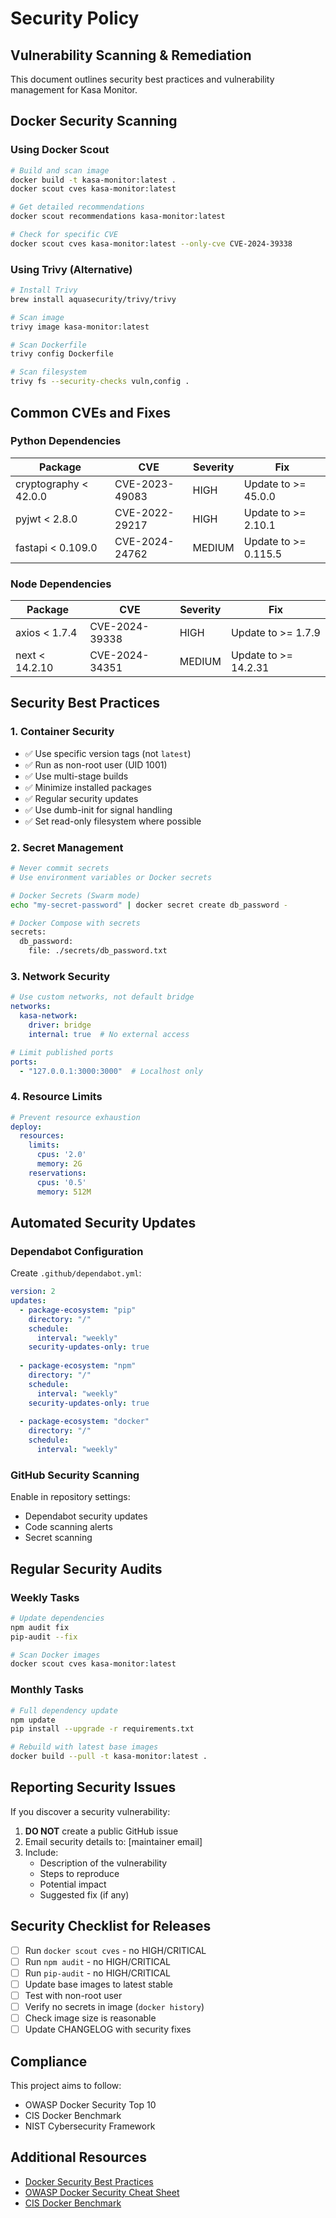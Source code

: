 # Security Policy

## Vulnerability Scanning & Remediation

This document outlines security best practices and vulnerability management for Kasa Monitor.

## Docker Security Scanning

### Using Docker Scout

```bash
# Build and scan image
docker build -t kasa-monitor:latest .
docker scout cves kasa-monitor:latest

# Get detailed recommendations
docker scout recommendations kasa-monitor:latest

# Check for specific CVE
docker scout cves kasa-monitor:latest --only-cve CVE-2024-39338
```

### Using Trivy (Alternative)

```bash
# Install Trivy
brew install aquasecurity/trivy/trivy

# Scan image
trivy image kasa-monitor:latest

# Scan Dockerfile
trivy config Dockerfile

# Scan filesystem
trivy fs --security-checks vuln,config .
```

## Common CVEs and Fixes

### Python Dependencies

| Package | CVE | Severity | Fix |
|---------|-----|----------|-----|
| cryptography < 42.0.0 | CVE-2023-49083 | HIGH | Update to >= 45.0.0 |
| pyjwt < 2.8.0 | CVE-2022-29217 | HIGH | Update to >= 2.10.1 |
| fastapi < 0.109.0 | CVE-2024-24762 | MEDIUM | Update to >= 0.115.5 |

### Node Dependencies

| Package | CVE | Severity | Fix |
|---------|-----|----------|-----|
| axios < 1.7.4 | CVE-2024-39338 | HIGH | Update to >= 1.7.9 |
| next < 14.2.10 | CVE-2024-34351 | MEDIUM | Update to >= 14.2.31 |

## Security Best Practices

### 1. Container Security

- ✅ Use specific version tags (not `latest`)
- ✅ Run as non-root user (UID 1001)
- ✅ Use multi-stage builds
- ✅ Minimize installed packages
- ✅ Regular security updates
- ✅ Use dumb-init for signal handling
- ✅ Set read-only filesystem where possible

### 2. Secret Management

```bash
# Never commit secrets
# Use environment variables or Docker secrets

# Docker Secrets (Swarm mode)
echo "my-secret-password" | docker secret create db_password -

# Docker Compose with secrets
secrets:
  db_password:
    file: ./secrets/db_password.txt
```

### 3. Network Security

```yaml
# Use custom networks, not default bridge
networks:
  kasa-network:
    driver: bridge
    internal: true  # No external access

# Limit published ports
ports:
  - "127.0.0.1:3000:3000"  # Localhost only
```

### 4. Resource Limits

```yaml
# Prevent resource exhaustion
deploy:
  resources:
    limits:
      cpus: '2.0'
      memory: 2G
    reservations:
      cpus: '0.5'
      memory: 512M
```

## Automated Security Updates

### Dependabot Configuration

Create `.github/dependabot.yml`:

```yaml
version: 2
updates:
  - package-ecosystem: "pip"
    directory: "/"
    schedule:
      interval: "weekly"
    security-updates-only: true
    
  - package-ecosystem: "npm"
    directory: "/"
    schedule:
      interval: "weekly"
    security-updates-only: true
    
  - package-ecosystem: "docker"
    directory: "/"
    schedule:
      interval: "weekly"
```

### GitHub Security Scanning

Enable in repository settings:
- Dependabot security updates
- Code scanning alerts
- Secret scanning

## Regular Security Audits

### Weekly Tasks
```bash
# Update dependencies
npm audit fix
pip-audit --fix

# Scan Docker images
docker scout cves kasa-monitor:latest
```

### Monthly Tasks
```bash
# Full dependency update
npm update
pip install --upgrade -r requirements.txt

# Rebuild with latest base images
docker build --pull -t kasa-monitor:latest .
```

## Reporting Security Issues

If you discover a security vulnerability:

1. **DO NOT** create a public GitHub issue
2. Email security details to: [maintainer email]
3. Include:
   - Description of the vulnerability
   - Steps to reproduce
   - Potential impact
   - Suggested fix (if any)

## Security Checklist for Releases

- [ ] Run `docker scout cves` - no HIGH/CRITICAL
- [ ] Run `npm audit` - no HIGH/CRITICAL
- [ ] Run `pip-audit` - no HIGH/CRITICAL
- [ ] Update base images to latest stable
- [ ] Test with non-root user
- [ ] Verify no secrets in image (`docker history`)
- [ ] Check image size is reasonable
- [ ] Update CHANGELOG with security fixes

## Compliance

This project aims to follow:
- OWASP Docker Security Top 10
- CIS Docker Benchmark
- NIST Cybersecurity Framework

## Additional Resources

- [Docker Security Best Practices](https://docs.docker.com/develop/security-best-practices/)
- [OWASP Docker Security Cheat Sheet](https://cheatsheetseries.owasp.org/cheatsheets/Docker_Security_Cheat_Sheet.html)
- [CIS Docker Benchmark](https://www.cisecurity.org/benchmark/docker)